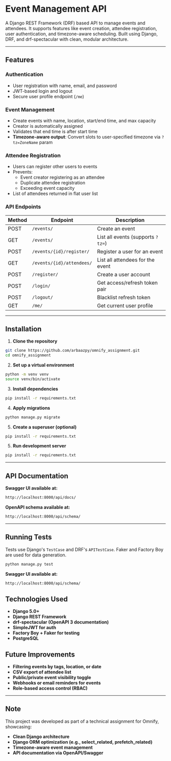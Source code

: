 # Event Management API

A Django REST Framework (DRF) based API to manage events and attendees. It supports features like event creation, attendee registration, user authentication, and timezone-aware scheduling. Built using Django, DRF, and drf-spectacular with clean, modular architecture.

---

## Features

### Authentication
- User registration with name, email, and password
- JWT-based login and logout
- Secure user profile endpoint (`/me`)

### Event Management
- Create events with name, location, start/end time, and max capacity
- Creator is automatically assigned
- Validates that end time is after start time
- **Timezone-aware output**: Convert slots to user-specified timezone via `?tz=ZoneName` param

### Attendee Registration
- Users can register other users to events
- Prevents:
  - Event creator registering as an attendee
  - Duplicate attendee registration
  - Exceeding event capacity
- List of attendees returned in flat user list

### API Endpoints

| Method | Endpoint                         | Description                       |
|--------|----------------------------------|-----------------------------------|
| POST   | `/events/`                       | Create an event                   |
| GET    | `/events/`                       | List all events (supports `?tz=`) |
| POST   | `/events/{id}/register/`         | Register a user for an event      |
| GET    | `/events/{id}/attendees/`        | List all attendees for the event  |
| POST   | `/register/`                     | Create a user account             |
| POST   | `/login/`                        | Get access/refresh token pair     |
| POST   | `/logout/`                       | Blacklist refresh token           |
| GET    | `/me/`                           | Get current user profile          |
---

## Installation

1. **Clone the repository**
```bash
git clone https://github.com/arbaazpy/omnify_assignment.git
cd omnify_assignment
```

2. **Set up a virtual environment**
```bash
python -m venv venv
source venv/bin/activate
```

3. **Install dependencies**
```bash
pip install -r requirements.txt
```

4. **Apply migrations**
```bash
python manage.py migrate
```

5. **Create a superuser (optional)**
```bash
pip install -r requirements.txt
```

5. **Run development server**
```bash
pip install -r requirements.txt
```
---

## API Documentation

**Swagger UI available at:**
```bash
http://localhost:8000/api/docs/
```

**OpenAPI schema available at:**
```bash
http://localhost:8000/api/schema/
```
---

## Running Tests

Tests use Django's `TestCase` and DRF's `APITestCase`. Faker and Factory Boy are used for data generation.
```bash
python manage.py test
```

**Swagger UI available at:**
```bash
http://localhost:8000/api/schema/
```


## Technologies Used

- **Django 5.0+**
- **Django REST Framework**
- **drf-spectacular (OpenAPI 3 documentation)**
- **SimpleJWT for auth**
- **Factory Boy + Faker for testing**
- **PostgreSQL**


## Future Improvements

- **Filtering events by tags, location, or date**
- **CSV export of attendee list**
- **Public/private event visibility toggle**
- **Webhooks or email reminders for events**
- **Role-based access control (RBAC)**

---

## Note

This project was developed as part of a technical assignment for Omnify, showcasing:

- **Clean Django architecture**
- **Django ORM optimization (e.g., select_related, prefetch_related)**
- **Timezone-aware event management**
- **API documentation via OpenAPI/Swagger**
